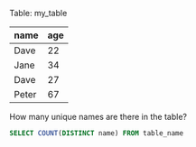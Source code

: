 Table: my_table

| name  | age |
| ----- | --- |
| Dave  | 22  |
| Jane  | 34  |
| Dave  | 27  |
| Peter | 67  |

How many unique names are there in the table?

```sql
SELECT COUNT(DISTINCT name) FROM table_name
```


